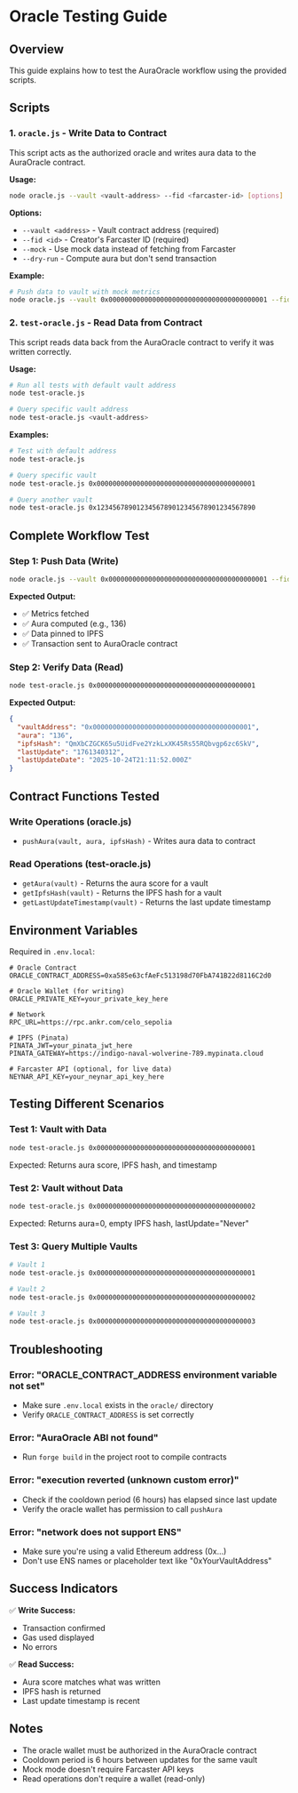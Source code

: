 # Oracle Testing Guide

## Overview

This guide explains how to test the AuraOracle workflow using the provided scripts.

## Scripts

### 1. `oracle.js` - Write Data to Contract

This script acts as the authorized oracle and writes aura data to the AuraOracle contract.

**Usage:**
```bash
node oracle.js --vault <vault-address> --fid <farcaster-id> [options]
```

**Options:**
- `--vault <address>` - Vault contract address (required)
- `--fid <id>` - Creator's Farcaster ID (required)
- `--mock` - Use mock data instead of fetching from Farcaster
- `--dry-run` - Compute aura but don't send transaction

**Example:**
```bash
# Push data to vault with mock metrics
node oracle.js --vault 0x0000000000000000000000000000000000000001 --fid 12345 --mock
```

### 2. `test-oracle.js` - Read Data from Contract

This script reads data back from the AuraOracle contract to verify it was written correctly.

**Usage:**
```bash
# Run all tests with default vault address
node test-oracle.js

# Query specific vault address
node test-oracle.js <vault-address>
```

**Examples:**
```bash
# Test with default address
node test-oracle.js

# Query specific vault
node test-oracle.js 0x0000000000000000000000000000000000000001

# Query another vault
node test-oracle.js 0x1234567890123456789012345678901234567890
```

## Complete Workflow Test

### Step 1: Push Data (Write)
```bash
node oracle.js --vault 0x0000000000000000000000000000000000000001 --fid 12345 --mock
```

**Expected Output:**
- ✅ Metrics fetched
- ✅ Aura computed (e.g., 136)
- ✅ Data pinned to IPFS
- ✅ Transaction sent to AuraOracle contract

### Step 2: Verify Data (Read)
```bash
node test-oracle.js 0x0000000000000000000000000000000000000001
```

**Expected Output:**
```json
{
  "vaultAddress": "0x0000000000000000000000000000000000000001",
  "aura": "136",
  "ipfsHash": "QmXbCZGCK65u5UidFve2YzkLxXK45Rs55RQbvgp6zc6SkV",
  "lastUpdate": "1761340312",
  "lastUpdateDate": "2025-10-24T21:11:52.000Z"
}
```

## Contract Functions Tested

### Write Operations (oracle.js)
- `pushAura(vault, aura, ipfsHash)` - Writes aura data to contract

### Read Operations (test-oracle.js)
- `getAura(vault)` - Returns the aura score for a vault
- `getIpfsHash(vault)` - Returns the IPFS hash for a vault
- `getLastUpdateTimestamp(vault)` - Returns the last update timestamp

## Environment Variables

Required in `.env.local`:

```env
# Oracle Contract
ORACLE_CONTRACT_ADDRESS=0xa585e63cfAeFc513198d70FbA741B22d8116C2d0

# Oracle Wallet (for writing)
ORACLE_PRIVATE_KEY=your_private_key_here

# Network
RPC_URL=https://rpc.ankr.com/celo_sepolia

# IPFS (Pinata)
PINATA_JWT=your_pinata_jwt_here
PINATA_GATEWAY=https://indigo-naval-wolverine-789.mypinata.cloud

# Farcaster API (optional, for live data)
NEYNAR_API_KEY=your_neynar_api_key_here
```

## Testing Different Scenarios

### Test 1: Vault with Data
```bash
node test-oracle.js 0x0000000000000000000000000000000000000001
```
Expected: Returns aura score, IPFS hash, and timestamp

### Test 2: Vault without Data
```bash
node test-oracle.js 0x0000000000000000000000000000000000000002
```
Expected: Returns aura=0, empty IPFS hash, lastUpdate="Never"

### Test 3: Query Multiple Vaults
```bash
# Vault 1
node test-oracle.js 0x0000000000000000000000000000000000000001

# Vault 2
node test-oracle.js 0x0000000000000000000000000000000000000002

# Vault 3
node test-oracle.js 0x0000000000000000000000000000000000000003
```

## Troubleshooting

### Error: "ORACLE_CONTRACT_ADDRESS environment variable not set"
- Make sure `.env.local` exists in the `oracle/` directory
- Verify `ORACLE_CONTRACT_ADDRESS` is set correctly

### Error: "AuraOracle ABI not found"
- Run `forge build` in the project root to compile contracts

### Error: "execution reverted (unknown custom error)"
- Check if the cooldown period (6 hours) has elapsed since last update
- Verify the oracle wallet has permission to call `pushAura`

### Error: "network does not support ENS"
- Make sure you're using a valid Ethereum address (0x...)
- Don't use ENS names or placeholder text like "0xYourVaultAddress"

## Success Indicators

✅ **Write Success:**
- Transaction confirmed
- Gas used displayed
- No errors

✅ **Read Success:**
- Aura score matches what was written
- IPFS hash is returned
- Last update timestamp is recent

## Notes

- The oracle wallet must be authorized in the AuraOracle contract
- Cooldown period is 6 hours between updates for the same vault
- Mock mode doesn't require Farcaster API keys
- Read operations don't require a wallet (read-only)
